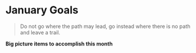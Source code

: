 # January Goals

> Do not go where the path may lead, go instead where there is no path and leave a trail.
> 

**Big picture items to accomplish this month**